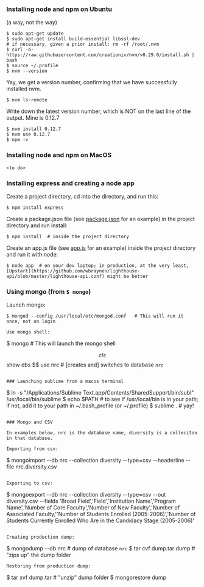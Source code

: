 ### Installing node and npm on Ubuntu

(a way, not the way)
```
$ sudo apt-get update
$ sudo apt-get install build-essential libssl-dev
# if necessary, given a prior install: rm -rf /root/.nvm
$ curl -o- https://raw.githubusercontent.com/creationix/nvm/v0.29.0/install.sh | bash
$ source ~/.profile
$ nvm --version
```
Yay, we get a version number, confirming that we have successfully installed nvm.

```
$ nvm ls-remote
```
Write down the latest version number, which is NOT on the last line of the output.  Mine is 0.12.7
```
$ nvm install 0.12.7
$ nvm use 0.12.7
$ npm -v
```

### Installing node and npm on MacOS

```
<to do>
```


### Installing express and creating a node app

Create a project directory, cd into the directory, and run this:
```
$ npm install express
```

Create a package.json file (see [package.json](package.json) for an example) in the project directory and run install:
```
$ npm install  # inside the project directory
```

Create an app.js file (see [app.js](app.js) for an example) inside the project directory and run it with node:
```
$ node app  # on your dev laptop; in production, at the very least, [Upstart](https://github.com/wbraynen/lighthouse-api/blob/master/lighthouse-api.conf) might be better
```


### Using mongo (from `$ mongo`)

Launch mongo:
```
$ mongod --config /usr/local/etc/mongod.conf   # This will run it once, not on login

Use mongo shell:
```
$ mongo   # This will launch the mongo shell

$$ cls
$$ show dbs
$$ use nrc   # [creates and] switches to database `nrc`
```

### Launching sublime from a macos terminal
```
$ ln -s "/Applications/Sublime Text.app/Contents/SharedSupport/bin/subl" /usr/local/bin/sublime
$ echo $PATH   # to see if /usr/local/bin is in your path; if not, add it to your path in ~/.bash_profile (or ~/.profile)
$ sublime .   # yay!
```

### Mongo and CSV

In examples below, nrc is the database name, diversity is a colleciton in that database.

Importing from csv:
```
$ mongoimport --db nrc --collection diversity --type=csv --headerline --file nrc.diversity.csv
```

Exporting to csv:
```
$ mongoexport --db nrc --collection diversity --type=csv --out diversity.csv --fields 'Broad Field','Field','Institution Name','Program Name','Number of Core Faculty','Number of New Faculty','Number of Associated Faculty,''Number of Students Enrolled (2005-2006)','Number of Students Currently Enrolled Who Are in the Candidacy Stage (2005-2006)'
```

Creating production dump:
```
$ mongodump --db nrc  # dump of database `nrc`
$ tar cvf dump.tar dump  # "zips up" the dump folder
```
Restoring from production dump:
```
$ tar xvf dump.tar   # "unzip" dump folder
$ mongorestore dump
```
